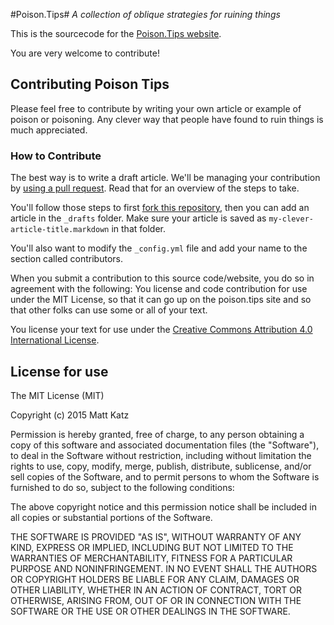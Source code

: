 #Poison.Tips#
*A collection of oblique strategies for ruining things*

This is the sourcecode for the [Poison.Tips website](http://poison.tips).

You are very welcome to contribute! 

## Contributing Poison Tips ##
Please feel free to contribute by writing your own article or example of poison or poisoning. Any clever way that people have found to ruin things is much appreciated. 

### How to Contribute ###
The best way is to write a draft article. We'll be managing your contribution by [using a pull request](https://help.github.com/articles/using-pull-requests/). Read that for an overview of the steps to take.

You'll follow those steps to first [fork this repository](https://help.github.com/articles/fork-a-repo/), then you can add an article in the `_drafts` folder. Make sure your article is saved as `my-clever-article-title.markdown` in that folder.

You'll also want to modify the `_config.yml` file and add your name to the section called contributors. 

When you submit a contribution to this source code/website, you do so in agreement with the following:
You license and code contribution for use under the MIT License, so that it can go up on the poison.tips site and so that other folks can use some or all of your text.

You license your text for use under the [Creative Commons Attribution 4.0 International License](http://creativecommons.org/licenses/by/4.0/).

## License for use ##
The MIT License (MIT)

  Copyright (c) 2015 Matt Katz 

  Permission is hereby granted, free of charge, to any person obtaining a copy
  of this software and associated documentation files (the "Software"), to deal
  in the Software without restriction, including without limitation the rights
  to use, copy, modify, merge, publish, distribute, sublicense, and/or sell
  copies of the Software, and to permit persons to whom the Software is
  furnished to do so, subject to the following conditions:

  The above copyright notice and this permission notice shall be included in
  all copies or substantial portions of the Software.

  THE SOFTWARE IS PROVIDED "AS IS", WITHOUT WARRANTY OF ANY KIND, EXPRESS OR
  IMPLIED, INCLUDING BUT NOT LIMITED TO THE WARRANTIES OF MERCHANTABILITY,
  FITNESS FOR A PARTICULAR PURPOSE AND NONINFRINGEMENT. IN NO EVENT SHALL THE
  AUTHORS OR COPYRIGHT HOLDERS BE LIABLE FOR ANY CLAIM, DAMAGES OR OTHER
  LIABILITY, WHETHER IN AN ACTION OF CONTRACT, TORT OR OTHERWISE, ARISING FROM,
  OUT OF OR IN CONNECTION WITH THE SOFTWARE OR THE USE OR OTHER DEALINGS IN
  THE SOFTWARE.

